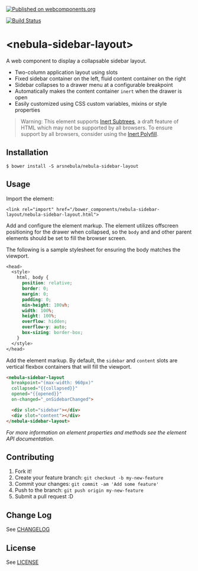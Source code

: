 [![Published on webcomponents.org](https://img.shields.io/badge/webcomponents.org-published-blue.svg)](https://www.webcomponents.org/element/arsnebula/nebula-sidebar-layout)

[![Build Status](https://saucelabs.com/browser-matrix/arsnebula.svg)](https://saucelabs.com/beta/builds/fe2d4267e251497ca9eb731fb6ae0578)

# \<nebula-sidebar-layout\>

A web component to display a collapsable sidebar layout.

* Two-column application layout using slots
* Fixed sidebar container on the left, fluid content container on the right
* Sidebar collapses to a drawer menu at a configurable breakpoint
* Automatically makes the content container `inert` when the drawer is open
* Easily customized using CSS custom variables, mixins or style properties

> Warning: This element supports [Inert Subtrees](https://html.spec.whatwg.org/multipage/interaction.html#inert-subtrees), a draft feature of HTML which may not be supported by all browsers. To ensure support by all browsers, consider using the [Inert Polyfill](https://github.com/GoogleChrome/inert-polyfill).

## Installation

```
$ bower install -S arsnebula/nebula-sidebar-layout
```

## Usage

Import the element:

```
<link rel="import" href="/bower_components/nebula-sidebar-layout/nebula-sidebar-layout.html"> 
```

Add and configure the element markup. The element utilizes offscreen positioning for the drawer when collapsed, so the `body` and and other parent elements should be set to fill the browser screen.

The following is a sample stylesheet for ensuring the body matches the viewport.

```css
<head>
  <style>
    html, body {
      position: relative;
      border: 0;
      margin: 0;
      padding: 0;
      min-height: 100vh;
      width: 100%;
      height: 100%;
      overflow: hidden;
      overflow-y: auto;
      box-sizing: border-box;
    }
  </style>
</head>
```

Add the element markup. By default, the `sidebar` and `content` slots are vertical flexbox containers that will fill the viewport.

```html
<nebula-sidebar-layout
  breakpoint="(max-width: 960px)"
  collapsed="{{collapsed}}"
  opened="{{opened}}"
  on-changed="_onSidebarChanged">

  <div slot="sidebar"></div>
  <div slot="content"></div>
</nebula-sidebar-layout>
```

*For more information on element properties and methods see the element API documentation.*

## Contributing

1. Fork it!
2. Create your feature branch: `git checkout -b my-new-feature`
3. Commit your changes: `git commit -am 'Add some feature'`
4. Push to the branch: `git push origin my-new-feature`
5. Submit a pull request :D

## Change Log

See [CHANGELOG](/CHANGELOG.md)

## License

See [LICENSE](/LICENSE.md)